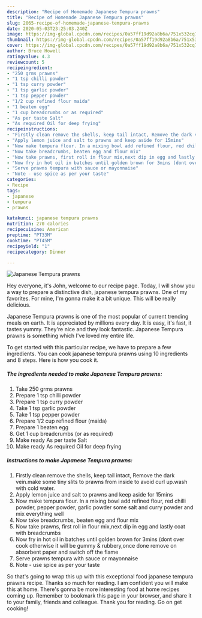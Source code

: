 ```yaml
---
description: "Recipe of Homemade Japanese Tempura prawns"
title: "Recipe of Homemade Japanese Tempura prawns"
slug: 2065-recipe-of-homemade-japanese-tempura-prawns
date: 2020-05-03T23:25:03.240Z
image: https://img-global.cpcdn.com/recipes/0a57ff19d92a8b6a/751x532cq70/japanese-tempura-prawns-recipe-main-photo.jpg
thumbnail: https://img-global.cpcdn.com/recipes/0a57ff19d92a8b6a/751x532cq70/japanese-tempura-prawns-recipe-main-photo.jpg
cover: https://img-global.cpcdn.com/recipes/0a57ff19d92a8b6a/751x532cq70/japanese-tempura-prawns-recipe-main-photo.jpg
author: Bruce Howell
ratingvalue: 4.3
reviewcount: 5
recipeingredient:
- "250 grms prawns"
- "1 tsp chilli powder"
- "1 tsp curry powder"
- "1 tsp garlic powder"
- "1 tsp pepper powder"
- "1/2 cup refined flour maida"
- "1 beaten egg"
- "1 cup breadcrumbs or as required"
- "As per taste Salt"
- "As required Oil for deep frying"
recipeinstructions:
- "Firstly clean remove the shells, keep tail intact, Remove the dark vein.make some tiny slits to prawns from inside to avoid curl up.wash with cold water."
- "Apply lemon juice and salt to prawns and keep aside for 15mins"
- "Now make tempura flour. In a mixing bowl add refined flour, red chilli powder, pepper powder, garlic powder some salt and curry powder and mix everything well"
- "Now take breadcrumbs, beaten egg and flour mix"
- "Now take prawns, first roll in flour mix,next dip in egg and lastly coat with breadcrumbs"
- "Now fry in hot oil in batches until golden brown for 3mins (dont over cook otherwise it will be gummy &amp; rubbery,once done remove on absorbent paper and switch off the flame"
- "Serve prawns tempura with sauce or mayonnaise"
- "Note - use spice as per your taste"
categories:
- Recipe
tags:
- japanese
- tempura
- prawns

katakunci: japanese tempura prawns 
nutrition: 270 calories
recipecuisine: American
preptime: "PT33M"
cooktime: "PT45M"
recipeyield: "1"
recipecategory: Dinner

---
```



![Japanese Tempura prawns](https://img-global.cpcdn.com/recipes/0a57ff19d92a8b6a/751x532cq70/japanese-tempura-prawns-recipe-main-photo.jpg)

Hey everyone, it's John, welcome to our recipe page. Today, I will show you a way to prepare a distinctive dish, japanese tempura prawns. One of my favorites. For mine, I'm gonna make it a bit unique. This will be really delicious.



Japanese Tempura prawns is one of the most popular of current trending meals on earth. It is appreciated by millions every day. It is easy, it's fast, it tastes yummy. They're nice and they look fantastic. Japanese Tempura prawns is something which I've loved my entire life.


To get started with this particular recipe, we have to prepare a few ingredients. You can cook japanese tempura prawns using 10 ingredients and 8 steps. Here is how you cook it.

<!--inarticleads1-->

##### The ingredients needed to make Japanese Tempura prawns:

1. Take 250 grms prawns
1. Prepare 1 tsp chilli powder
1. Prepare 1 tsp curry powder
1. Take 1 tsp garlic powder
1. Take 1 tsp pepper powder
1. Prepare 1/2 cup refined flour (maida)
1. Prepare 1 beaten egg
1. Get 1 cup breadcrumbs (or as required)
1. Make ready As per taste Salt
1. Make ready As required Oil for deep frying




<!--inarticleads2-->

##### Instructions to make Japanese Tempura prawns:

1. Firstly clean remove the shells, keep tail intact, Remove the dark vein.make some tiny slits to prawns from inside to avoid curl up.wash with cold water.
1. Apply lemon juice and salt to prawns and keep aside for 15mins
1. Now make tempura flour. In a mixing bowl add refined flour, red chilli powder, pepper powder, garlic powder some salt and curry powder and mix everything well
1. Now take breadcrumbs, beaten egg and flour mix
1. Now take prawns, first roll in flour mix,next dip in egg and lastly coat with breadcrumbs
1. Now fry in hot oil in batches until golden brown for 3mins (dont over cook otherwise it will be gummy &amp; rubbery,once done remove on absorbent paper and switch off the flame
1. Serve prawns tempura with sauce or mayonnaise
1. Note - use spice as per your taste




So that's going to wrap this up with this exceptional food japanese tempura prawns recipe. Thanks so much for reading. I am confident you will make this at home. There's gonna be more interesting food at home recipes coming up. Remember to bookmark this page in your browser, and share it to your family, friends and colleague. Thank you for reading. Go on get cooking!
